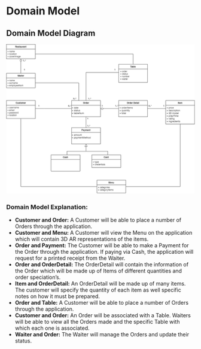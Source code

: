 # Domain Model

## Domain Model Diagram

![architectural-design](../../assets/swift-domain-model.png)

### Domain Model Explanation:
* **Customer and Order:** A Customer will be able to place a number of Orders through the application.
* **Customer and Menu:** A Customer will view the Menu on the application which will contain 3D AR representations of the
items.
* **Order and Payment:** The Customer will be able to make a Payment for the Order through the application. If paying via
Cash, the application will request for a printed receipt from the Waiter.
* **Order and OrderDetail:** The OrderDetail will contain the information of the Order which will be made up of Items of different quantities and order speciation’s.
* **Item and OrderDetail:** An OrderDetail will be made up of many items. The customer will specify the quantity of each item as well specific notes on how it must be prepared.
* **Order and Table:** A Customer will be able to place a number of Orders through the application.
* **Customer and Order:** An Order will be associated with a Table. Waiters will be able to view all the Orders made and the
specific Table with which each one is associated.
* **Waiter and Order:** The Waiter will manage the Orders and update their status.
